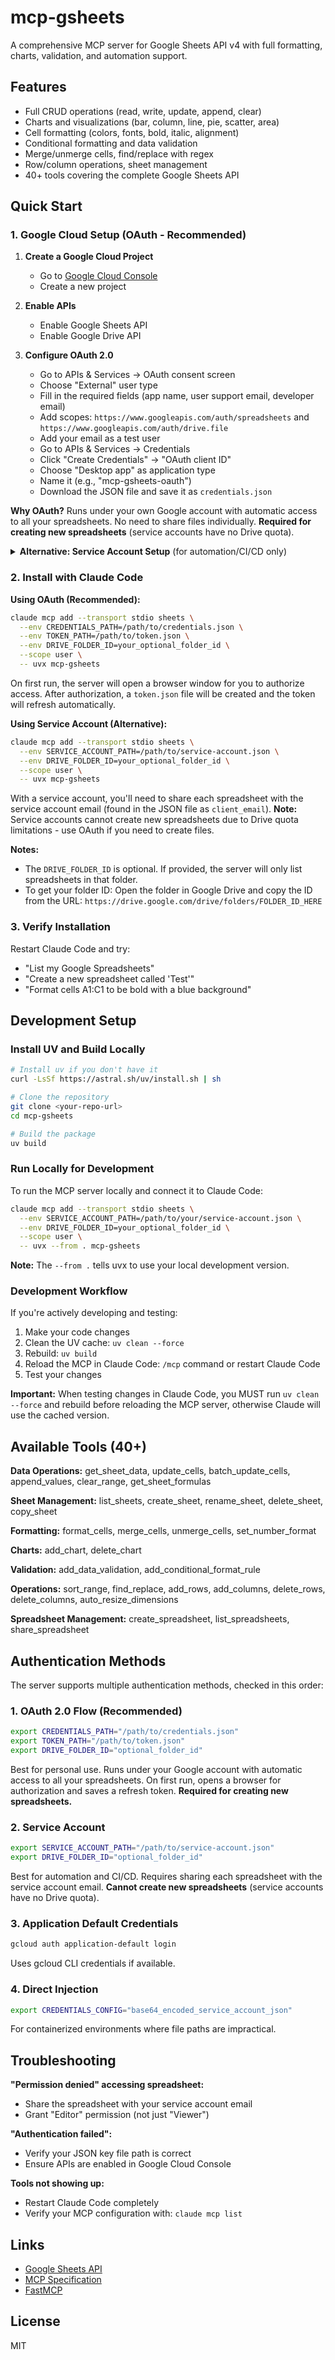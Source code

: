 # mcp-gsheets

A comprehensive MCP server for Google Sheets API v4 with full formatting, charts, validation, and automation support.

## Features

- Full CRUD operations (read, write, update, append, clear)
- Charts and visualizations (bar, column, line, pie, scatter, area)
- Cell formatting (colors, fonts, bold, italic, alignment)
- Conditional formatting and data validation
- Merge/unmerge cells, find/replace with regex
- Row/column operations, sheet management
- 40+ tools covering the complete Google Sheets API

## Quick Start

### 1. Google Cloud Setup (OAuth - Recommended)

1. **Create a Google Cloud Project**
   - Go to [Google Cloud Console](https://console.cloud.google.com/)
   - Create a new project

2. **Enable APIs**
   - Enable Google Sheets API
   - Enable Google Drive API

3. **Configure OAuth 2.0**
   - Go to APIs & Services → OAuth consent screen
   - Choose "External" user type
   - Fill in the required fields (app name, user support email, developer email)
   - Add scopes: `https://www.googleapis.com/auth/spreadsheets` and `https://www.googleapis.com/auth/drive.file`
   - Add your email as a test user
   - Go to APIs & Services → Credentials
   - Click "Create Credentials" → "OAuth client ID"
   - Choose "Desktop app" as application type
   - Name it (e.g., "mcp-gsheets-oauth")
   - Download the JSON file and save it as `credentials.json`

**Why OAuth?** Runs under your own Google account with automatic access to all your spreadsheets. No need to share files individually. **Required for creating new spreadsheets** (service accounts have no Drive quota).

<details>
<summary><b>Alternative: Service Account Setup</b> (for automation/CI/CD only)</summary>

Only follow these steps if you need service account authentication instead of OAuth:

1. Go to IAM & Admin → Service Accounts
2. Click "Create Service Account"
3. Name it (e.g., "mcp-gsheets")
4. Click "Create and Continue", then "Done"
5. Click on the service account → Keys tab
6. Add Key → Create new key → JSON
7. Save the JSON file securely
8. Share each spreadsheet with the service account email (found in JSON as `client_email`)

**Limitations:** Cannot create new spreadsheets. Must share each file manually.
</details>

### 2. Install with Claude Code

**Using OAuth (Recommended):**

```bash
claude mcp add --transport stdio sheets \
  --env CREDENTIALS_PATH=/path/to/credentials.json \
  --env TOKEN_PATH=/path/to/token.json \
  --env DRIVE_FOLDER_ID=your_optional_folder_id \
  --scope user \
  -- uvx mcp-gsheets
```

On first run, the server will open a browser window for you to authorize access. After authorization, a `token.json` file will be created and the token will refresh automatically.

**Using Service Account (Alternative):**

```bash
claude mcp add --transport stdio sheets \
  --env SERVICE_ACCOUNT_PATH=/path/to/service-account.json \
  --env DRIVE_FOLDER_ID=your_optional_folder_id \
  --scope user \
  -- uvx mcp-gsheets
```

With a service account, you'll need to share each spreadsheet with the service account email (found in the JSON file as `client_email`). **Note:** Service accounts cannot create new spreadsheets due to Drive quota limitations - use OAuth if you need to create files.

**Notes:**
- The `DRIVE_FOLDER_ID` is optional. If provided, the server will only list spreadsheets in that folder.
- To get your folder ID: Open the folder in Google Drive and copy the ID from the URL: `https://drive.google.com/drive/folders/FOLDER_ID_HERE`

### 3. Verify Installation

Restart Claude Code and try:
- "List my Google Spreadsheets"
- "Create a new spreadsheet called 'Test'"
- "Format cells A1:C1 to be bold with a blue background"

## Development Setup

### Install UV and Build Locally

```bash
# Install uv if you don't have it
curl -LsSf https://astral.sh/uv/install.sh | sh

# Clone the repository
git clone <your-repo-url>
cd mcp-gsheets

# Build the package
uv build
```

### Run Locally for Development

To run the MCP server locally and connect it to Claude Code:

```bash
claude mcp add --transport stdio sheets \
  --env SERVICE_ACCOUNT_PATH=/path/to/your/service-account.json \
  --env DRIVE_FOLDER_ID=your_optional_folder_id \
  --scope user \
  -- uvx --from . mcp-gsheets
```

**Note:** The `--from .` tells uvx to use your local development version.

### Development Workflow

If you're actively developing and testing:

1. Make your code changes
2. Clean the UV cache: `uv clean --force`
3. Rebuild: `uv build`
4. Reload the MCP in Claude Code: `/mcp` command or restart Claude Code
5. Test your changes

**Important:** When testing changes in Claude Code, you MUST run `uv clean --force` and rebuild before reloading the MCP server, otherwise Claude will use the cached version.

## Available Tools (40+)

**Data Operations:** get_sheet_data, update_cells, batch_update_cells, append_values, clear_range, get_sheet_formulas

**Sheet Management:** list_sheets, create_sheet, rename_sheet, delete_sheet, copy_sheet

**Formatting:** format_cells, merge_cells, unmerge_cells, set_number_format

**Charts:** add_chart, delete_chart

**Validation:** add_data_validation, add_conditional_format_rule

**Operations:** sort_range, find_replace, add_rows, add_columns, delete_rows, delete_columns, auto_resize_dimensions

**Spreadsheet Management:** create_spreadsheet, list_spreadsheets, share_spreadsheet

## Authentication Methods

The server supports multiple authentication methods, checked in this order:

### 1. OAuth 2.0 Flow (Recommended)
```bash
export CREDENTIALS_PATH="/path/to/credentials.json"
export TOKEN_PATH="/path/to/token.json"
export DRIVE_FOLDER_ID="optional_folder_id"
```

Best for personal use. Runs under your Google account with automatic access to all your spreadsheets. On first run, opens a browser for authorization and saves a refresh token. **Required for creating new spreadsheets.**

### 2. Service Account
```bash
export SERVICE_ACCOUNT_PATH="/path/to/service-account.json"
export DRIVE_FOLDER_ID="optional_folder_id"
```

Best for automation and CI/CD. Requires sharing each spreadsheet with the service account email. **Cannot create new spreadsheets** (service accounts have no Drive quota).

### 3. Application Default Credentials
```bash
gcloud auth application-default login
```

Uses gcloud CLI credentials if available.

### 4. Direct Injection
```bash
export CREDENTIALS_CONFIG="base64_encoded_service_account_json"
```

For containerized environments where file paths are impractical.

## Troubleshooting

**"Permission denied" accessing spreadsheet:**
- Share the spreadsheet with your service account email
- Grant "Editor" permission (not just "Viewer")

**"Authentication failed":**
- Verify your JSON key file path is correct
- Ensure APIs are enabled in Google Cloud Console

**Tools not showing up:**
- Restart Claude Code completely
- Verify your MCP configuration with: `claude mcp list`

## Links

- [Google Sheets API](https://developers.google.com/sheets/api)
- [MCP Specification](https://modelcontextprotocol.io)
- [FastMCP](https://gofastmcp.com)

## License

MIT
